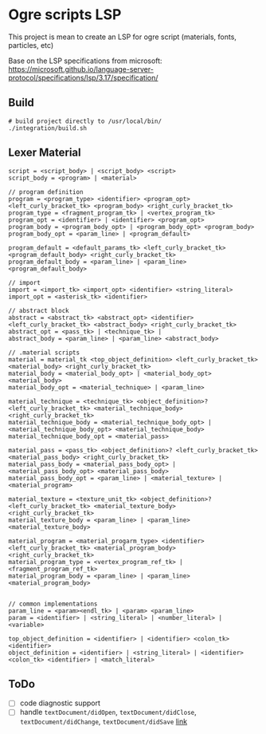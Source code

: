 # Ogre scripts LSP

This project is mean to create an LSP for ogre script (materials, fonts, particles, etc)

Base on the LSP specifications from microsoft: https://microsoft.github.io/language-server-protocol/specifications/lsp/3.17/specification/

## Build

```
# build project directly to /usr/local/bin/
./integration/build.sh
```

## Lexer Material

```
script = <script_body> | <script_body> <script>
script_body = <program> | <material>

// program definition
program = <program_type> <identifier> <program_opt> <left_curly_bracket_tk> <program_body> <right_curly_bracket_tk>
program_type = <fragment_program_tk> | <vertex_program_tk>
program_opt = <identifier> | <identifier> <program_opt>
program_body = <program_body_opt> | <program_body_opt> <program_body>
program_body_opt = <param_line> | <program_default>

program_default = <default_params_tk> <left_curly_bracket_tk> <program_default_body> <right_curly_bracket_tk>
program_default_body = <param_line> | <param_line> <program_default_body>

// import
import = <import_tk> <import_opt> <identifier> <string_literal>
import_opt = <asterisk_tk> <identifier>

// abstract block
abstract = <abstract_tk> <abstract_opt> <identifier> <left_curly_bracket_tk> <abstract_body> <right_curly_bracket_tk>
abstract_opt = <pass_tk> | <technique_tk> | 
abstract_body = <param_line> | <param_line> <abstract_body>

// .material scripts
material = material_tk <top_object_definition> <left_curly_bracket_tk> <material_body> <right_curly_bracket_tk>
material_body = <material_body_opt> | <material_body_opt> <material_body>
material_body_opt = <material_technique> | <param_line>

material_technique = <technique_tk> <object_definition>? <left_curly_bracket_tk> <material_technique_body> <right_curly_bracket_tk>
material_technique_body = <material_technique_body_opt> | <material_technique_body_opt> <material_technique_body>
material_technique_body_opt = <material_pass>

material_pass = <pass_tk> <object_definition>? <left_curly_bracket_tk> <material_pass_body> <right_curly_bracket_tk>
material_pass_body = <material_pass_body_opt> | <material_pass_body_opt> <material_pass_body>
material_pass_body_opt = <param_line> | <material_texture> | <material_program>

material_texture = <texture_unit_tk> <object_definition>? <left_curly_bracket_tk> <material_texture_body> <right_curly_bracket_tk>
material_texture_body = <param_line> | <param_line> <material_texture_body>

material_program = <material_progarm_type> <identifier> <left_curly_bracket_tk> <material_program_body> <right_curly_bracket_tk>
material_program_type = <vertex_program_ref_tk> | <fragment_program_ref_tk>
material_program_body = <param_line> | <param_line> <material_program_body>


// common implementations
param_line = <param><endl_tk> | <param> <param_line>
param = <identifier> | <string_literal> | <number_literal> | <variable>

top_object_definition = <identifier> | <identifier> <colon_tk> <identifier>
object_definition = <identifier> | <string_literal> | <identifier> <colon_tk> <identifier> | <match_literal>
```

## ToDo

- [ ] code diagnostic support
- [ ] handle `textDocument/didOpen`, `textDocument/didClose`, `textDocument/didChange`, `textDocument/didSave` [link](https://microsoft.github.io/language-server-protocol/specifications/lsp/3.17/specification/#textDocument_synchronization)
